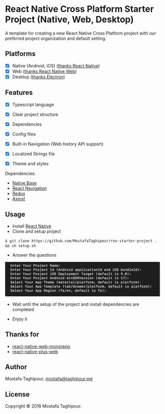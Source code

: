 # React Native Cross Platform Starter Project (Native, Web, Desktop)

A template for creating a new React Native Cross Platform project with our preferred project organization and default setting.

## Platforms

- [x] Native (Android, iOS)  ([thanks React Native](https://github.com/facebook/react-native))
- [x] Web ([thanks React Native Web](https://github.com/necolas/react-native-web))
- [x] Desktop ([thanks Electron](https://github.com/electron/electron))

## Features

- [x] Typescript language
- [x] Clear project structure 
- [x] Dependencies
- [x] Config files
- [x] Built-in Navigation (Web history API support)
- [x] Localized Strings file
- [x] Theme and styles


Dependencies:

- [Native Base](https://nativebase.io)
- [React Navigation](https://reactnavigation.org)
- [Redux](https://github.com/reduxjs/redux)
- [Axiost](https://github.com/axios/axios)



## Usage
- Install [React Native](https://facebook.github.io/react-native/docs/getting-started)
- Clone and setup project

```
$ git clone https://github.com/MostafaTaghipour/rnx-starter-project . && sh setup.sh
```

- Answer the questions

![questions](/screenshots/1.png)


- Wait until the setup of the project and install dependencies are completed

- Enjoy it

## Thanks for

- [react-native-web-monorepo](https://github.com/brunolemos/react-native-web-monorepo)
- [react-native-plus-web](https://github.com/drgx/react-native-plus-web)


## Author

Mostafa Taghipour, mostafa@taghipour.me

## License

Copyright © 2018 Mostafa Taghipour. 

[LICENSE]: LICENSE

